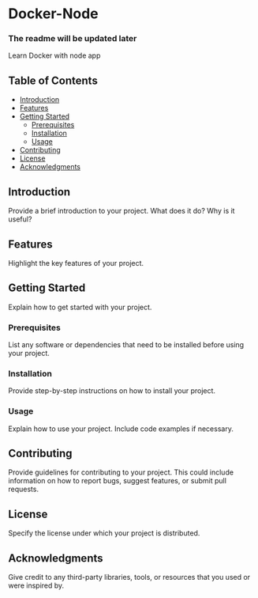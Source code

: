 # Docker-Node

### The readme will be updated later

Learn Docker with node app

## Table of Contents

- [Introduction](#introduction)
- [Features](#features)
- [Getting Started](#getting-started)
  - [Prerequisites](#prerequisites)
  - [Installation](#installation)
  - [Usage](#usage)
- [Contributing](#contributing)
- [License](#license)
- [Acknowledgments](#acknowledgments)

## Introduction

Provide a brief introduction to your project. What does it do? Why is it useful?

## Features

Highlight the key features of your project.

## Getting Started

Explain how to get started with your project.

### Prerequisites

List any software or dependencies that need to be installed before using your project.

### Installation

Provide step-by-step instructions on how to install your project.

### Usage

Explain how to use your project. Include code examples if necessary.

## Contributing

Provide guidelines for contributing to your project. This could include information on how to report bugs, suggest features, or submit pull requests.

## License

Specify the license under which your project is distributed.

## Acknowledgments

Give credit to any third-party libraries, tools, or resources that you used or were inspired by.
